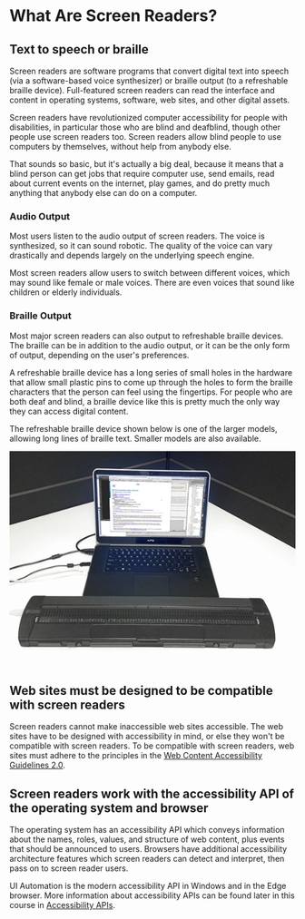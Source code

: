 # What Are Screen Readers?

## Text to speech or braille

Screen readers are software programs that convert digital text into speech (via a software-based voice synthesizer) or braille output (to a refreshable braille device). Full-featured screen readers can read the interface and content in operating systems, software, web sites, and other digital assets.

Screen readers have revolutionized computer accessibility for people with disabilities, in particular those who are blind and deafblind, though other people use screen readers too. Screen readers allow blind people to use computers by themselves, without help from anybody else.

That sounds so basic, but it's actually a big deal, because it means that a blind person can get jobs that require computer use, send emails, read about current events on the internet, play games, and do pretty much anything that anybody else can do on a computer.

### Audio Output

Most users listen to the audio output of screen readers. The voice is synthesized, so it can sound robotic. The quality of the voice can vary drastically and depends largely on the underlying speech engine.

Most screen readers allow users to switch between different voices, which may sound like female or male voices. There are even voices that sound like children or elderly individuals.

### Braille Output

Most major screen readers can also output to refreshable braille devices. The braille can be in addition to the audio output, or it can be the only form of output, depending on the user's preferences.

A refreshable braille device has a long series of small holes in the hardware that allow small plastic pins to come up through the holes to form the braille characters that the person can feel using the fingertips. For people who are both deaf and blind, a braille device like this is pretty much the only way they can access digital content.

The refreshable braille device shown below is one of the larger models, allowing long lines of braille text. Smaller models are also available.

![Braille Display](braille-display2-600.jpg)

## Web sites must be designed to be compatible with screen readers

Screen readers cannot make inaccessible web sites accessible. The web sites have to be designed with accessibility in mind, or else they won't be compatible with screen readers. To be compatible with screen readers, web sites must adhere to the principles in the [Web Content Accessibility Guidelines 2.0](https://www.w3.org/TR/WCAG20/).

## Screen readers work with the accessibility API of the operating system and browser

The operating system has an accessibility API which conveys information about the names, roles, values, and structure of web content, plus events that should be announced to users. Browsers have additional accessibility architecture features which screen readers can detect and interpret, then pass on to screen reader users.

UI Automation is the modern accessibility API in Windows and in the Edge browser. More information about accessibility APIs can be found later in this course in [Accessibility APIs](../a11y-apis).
